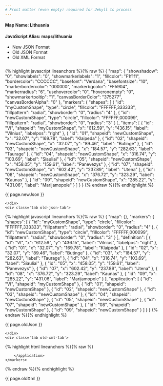 ```yaml
---
# Front matter (even empty) required for Jekyll to process
---
```


#### Map Name: Lithuania

#### JavaScript Alias: maps/lithuania


<ul class='code-tabs'>
    <li class='active'>
        <a data-toggle='new-json'>New JSON Format</a>
    </li>
    <li>
        <a data-toggle='old-json'>Old JSON Format</a>
    </li>
    <li>
        <a data-toggle='old-xml'>Old XML Format</a>
    </li>
</ul>
<div class='tab-content'>
    <pre class='plain-code'></pre>
    <div class='tab new-json-tab active'>
{% highlight javascript lineanchors %}{% raw %}
{
    "map": {
        "showshadow": "0",
        "showlabels": "0",
        "showmarkerlabels": "1",
        "fillcolor": "F1f1f1",
        "bordercolor": "CCCCCC",
        "basefont": "Verdana",
        "basefontsize": "10",
        "markerbordercolor": "000000",
        "markerbgcolor": "FF5904",
        "markerradius": "6",
        "usehovercolor": "0",
        "hoveronempty": "0",
        "showmarkertooltip": "1",
        "canvasBorderColor": "375277",
        "canvasBorderAlpha": "0"
    },
    "markers": {
        "shapes": [
            {
                "id": "myCustomShape",
                "type": "circle",
                "fillcolor": "FFFFFF,333333",
                "fillpattern": "radial",
                "showborder": "0",
                "radius": "4"
            },
            {
                "id": "newCustomShape",
                "type": "circle",
                "fillcolor": "FFFFFF,000099",
                "fillpattern": "radial",
                "showborder": "0",
                "radius": "3"
            }
        ],
        "items": [
            {
                "id": "VI",
                "shapeid": "myCustomShape",
                "x": "612.59",
                "y": "436.15",
                "label": "Vilnius",
                "labelpos": "right"
            },
            {
                "id": "01",
                "shapeid": "newCustomShape",
                "x": "32.07",
                "y": "169.78",
                "label": "Klaipeda"
            },
            {
                "id": "02",
                "shapeid": "newCustomShape",
                "x": "32.07",
                "y": "89.46",
                "label": "Butinge"
            },
            {
                "id": "03",
                "shapeid": "newCustomShape",
                "x": "184.57",
                "y": "282.63",
                "label": "Taurage"
            },
            {
                "id": "04",
                "shapeid": "newCustomShape",
                "x": "316.74",
                "y": "103.69",
                "label": "Siauliai"
            },
            {
                "id": "05",
                "shapeid": "newCustomShape",
                "x": "458.05",
                "y": "159.61",
                "label": "Panevezys"
            },
            {
                "id": "07",
                "shapeid": "newCustomShape",
                "x": "602.42",
                "y": "237.89",
                "label": "Utena"
            },
            {
                "id": "08",
                "shapeid": "newCustomShape",
                "x": "376.72",
                "y": "323.29",
                "label": "Kaunas"
            },
            {
                "id": "09",
                "shapeid": "newCustomShape",
                "x": "285.22",
                "y": "431.06",
                "label": "Marijamopole"
            }
        ]
    }
}
{% endraw %}{% endhighlight %}


<p class='text-success'>{{ page.newJson }}</p>

    </div>
    <div class='tab old-json-tab'>
{% highlight javascript lineanchors %}{% raw %}
{
    "map": {},
    "markers": {
        "shapes": [
            {
                "id": "myCustomShape",
                "type": "circle",
                "fillcolor": "FFFFFF,333333",
                "fillpattern": "radial",
                "showborder": "0",
                "radius": "4"
            },
            {
                "id": "newCustomShape",
                "type": "circle",
                "fillcolor": "FFFFFF,000099",
                "fillpattern": "radial",
                "showborder": "0",
                "radius": "3"
            }
        ],
        "definition": [
            {
                "id": "VI",
                "x": "612.59",
                "y": "436.15",
                "label": "Vilnius",
                "labelpos": "right"
            },
            {
                "id": "01",
                "x": "32.07",
                "y": "169.78",
                "label": "Klaipeda"
            },
            {
                "id": "02",
                "x": "32.07",
                "y": "89.46",
                "label": "Butinge"
            },
            {
                "id": "03",
                "x": "184.57",
                "y": "282.63",
                "label": "Taurage"
            },
            {
                "id": "04",
                "x": "316.74",
                "y": "103.69",
                "label": "Siauliai"
            },
            {
                "id": "05",
                "x": "458.05",
                "y": "159.61",
                "label": "Panevezys"
            },
            {
                "id": "07",
                "x": "602.42",
                "y": "237.89",
                "label": "Utena"
            },
            {
                "id": "08",
                "x": "376.72",
                "y": "323.29",
                "label": "Kaunas"
            },
            {
                "id": "09",
                "x": "285.22",
                "y": "431.06",
                "label": "Marijamopole"
            }
        ],
        "application": [
            {
                "id": "VI",
                "shapeid": "myCustomShape"
            },
            {
                "id": "01",
                "shapeid": "newCustomShape"
            },
            {
                "id": "02",
                "shapeid": "newCustomShape"
            },
            {
                "id": "03",
                "shapeid": "newCustomShape"
            },
            {
                "id": "04",
                "shapeid": "newCustomShape"
            },
            {
                "id": "05",
                "shapeid": "newCustomShape"
            },
            {
                "id": "07",
                "shapeid": "newCustomShape"
            },
            {
                "id": "08",
                "shapeid": "newCustomShape"
            },
            {
                "id": "09",
                "shapeid": "newCustomShape"
            }
        ]
    }
}
{% endraw %}{% endhighlight %}


<p class='text-success'>{{ page.oldJson }}</p>

    </div>
    <div class='tab old-xml-tab'>
{% highlight html lineanchors %}{% raw %}
<map>
	<markers>
	    <shapes>
		     <shape id='myCustomShape' type='circle' fillColor='FFFFFF,333333' fillPattern='radial' showBorder='0' radius='4'/>
			  <shape id='newCustomShape' type='circle' fillColor='FFFFFF,000099' fillPattern='radial' showBorder='0' radius='3'/>
		</shapes>
		<definition>
			<marker id='VI' x='612.59' y='436.15' label='Vilnius' labelPos='right'  />
			<marker id='01' x='32.07' y='169.78' label='Klaipeda'  />
			<marker id='02' x='32.07' y='89.46' label='Butinge'  />
			<marker id='03' x='184.57' y='282.63' label='Taurage'  />
			<marker id='04' x='316.74' y='103.69' label='Siauliai'  />
			<marker id='05' x='458.05' y='159.61' label='Panevezys'  />
			<marker id='07' x='602.42' y='237.89' label='Utena'  />
			<marker id='08' x='376.72' y='323.29' label='Kaunas'  />
			<marker id='09' x='285.22' y='431.06' label='Marijamopole'  />
		</definition>
		<application>
			<marker id='VI' shapeId='myCustomShape'  />
			<marker id='01' shapeId='newCustomShape'  />
			<marker id='02' shapeId='newCustomShape'  />
			<marker id='03' shapeId='newCustomShape'  />
			<marker id='04' shapeId='newCustomShape'  />
			<marker id='05' shapeId='newCustomShape'  />
			<marker id='07' shapeId='newCustomShape'  />
			<marker id='08' shapeId='newCustomShape'  />
			<marker id='09' shapeId='newCustomShape'  />

		</application>
	</markers>
</map>
{% endraw %}{% endhighlight %}

<p class='text-success'>{{ page.oldXml }}</p>

</div>
</div>
